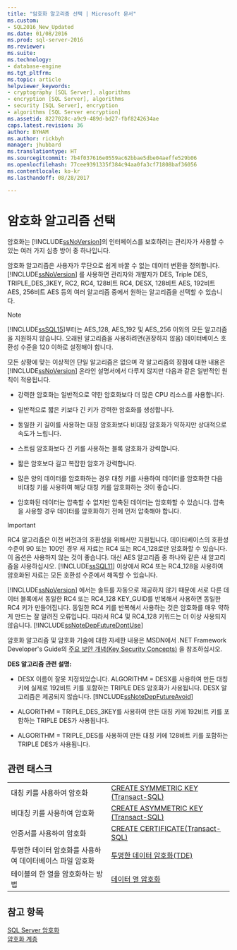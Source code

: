 ```yaml
---
title: "암호화 알고리즘 선택 | Microsoft 문서"
ms.custom:
- SQL2016_New_Updated
ms.date: 01/08/2016
ms.prod: sql-server-2016
ms.reviewer: 
ms.suite: 
ms.technology:
- database-engine
ms.tgt_pltfrm: 
ms.topic: article
helpviewer_keywords:
- cryptography [SQL Server], algorithms
- encryption [SQL Server], algorithms
- security [SQL Server], encryption
- algorithms [SQL Server encryption]
ms.assetid: 8227028c-a9c9-489d-bd27-fbf8242634ae
caps.latest.revision: 36
author: BYHAM
ms.author: rickbyh
manager: jhubbard
ms.translationtype: HT
ms.sourcegitcommit: 7b4f037616e0559ac62bbae5dbe04aeffe529b06
ms.openlocfilehash: 77cee9391335f384c94aa0fa3cf71808baf36056
ms.contentlocale: ko-kr
ms.lasthandoff: 08/28/2017

---
```

# <a name="choose-an-encryption-algorithm"></a>암호화 알고리즘 선택
  암호화는 [!INCLUDE[ssNoVersion](../../../includes/ssnoversion-md.md)]의 인터페이스를 보호하려는 관리자가 사용할 수 있는 여러 가지 심층 방어 중 하나입니다.  
  
 암호화 알고리즘은 사용자가 무단으로 쉽게 바꿀 수 없는 데이터 변환을 정의합니다. [!INCLUDE[ssNoVersion](../../../includes/ssnoversion-md.md)] 를 사용하면 관리자와 개발자가 DES, Triple DES, TRIPLE_DES_3KEY, RC2, RC4, 128비트 RC4, DESX, 128비트 AES, 192비트 AES, 256비트 AES 등의 여러 알고리즘 중에서 원하는 알고리즘을 선택할 수 있습니다.  
  
> [!NOTE]  
>  [!INCLUDE[ssSQL15](../../../includes/sssql15-md.md)]부터는 AES_128, AES_192 및 AES_256 이외의 모든 알고리즘을 지원하지 않습니다. 오래된 알고리즘을 사용하려면(권장하지 않음) 데이터베이스 호환성 수준을 120 이하로 설정해야 합니다.  
  
 모든 상황에 맞는 이상적인 단일 알고리즘은 없으며 각 알고리즘의 장점에 대한 내용은 [!INCLUDE[ssNoVersion](../../../includes/ssnoversion-md.md)] 온라인 설명서에서 다루지 않지만 다음과 같은 일반적인 원칙이 적용됩니다.  
  
-   강력한 암호화는 일반적으로 약한 암호화보다 더 많은 CPU 리소스를 사용합니다.  
  
-   일반적으로 짧은 키보다 긴 키가 강력한 암호화를 생성합니다.  
  
-   동일한 키 길이를 사용하는 대칭 암호화보다 비대칭 암호화가 약하지만 상대적으로 속도가 느립니다.  
  
-   스트림 암호화보다 긴 키를 사용하는 블록 암호화가 강력합니다.  
  
-   짧은 암호보다 길고 복잡한 암호가 강력합니다.  
  
-   많은 양의 데이터를 암호화하는 경우 대칭 키를 사용하여 데이터를 암호화한 다음 비대칭 키를 사용하여 해당 대칭 키를 암호화하는 것이 좋습니다.  
  
-   암호화된 데이터는 압축할 수 없지만 압축된 데이터는 암호화할 수 있습니다. 압축을 사용할 경우 데이터를 암호화하기 전에 먼저 압축해야 합니다.  
  
> [!IMPORTANT]  
>  RC4 알고리즘은 이전 버전과의 호환성을 위해서만 지원됩니다. 데이터베이스의 호환성 수준이 90 또는 100인 경우 새 자료는 RC4 또는 RC4_128로만 암호화할 수 있습니다. 이 옵션은 사용하지 않는 것이 좋습니다. 대신 AES 알고리즘 중 하나와 같은 새 알고리즘을 사용하십시오. [!INCLUDE[ssSQL11](../../../includes/sssql11-md.md)] 이상에서 RC4 또는 RC4_128을 사용하여 암호화된 자료는 모든 호환성 수준에서 해독할 수 있습니다.  
>   
>  [!INCLUDE[ssNoVersion](../../../includes/ssnoversion-md.md)] 에서는 솔트를 자동으로 제공하지 않기 때문에 서로 다른 데이터 블록에서 동일한 RC4 또는 RC4_128 KEY_GUID를 반복해서 사용하면 동일한 RC4 키가 만들어집니다. 동일한 RC4 키를 반복해서 사용하는 것은 암호화를 매우 약하게 만드는 잘 알려진 오류입니다. 따라서 RC4 및 RC4_128 키워드는 더 이상 사용되지 않습니다. [!INCLUDE[ssNoteDepFutureDontUse](../../../includes/ssnotedepfuturedontuse-md.md)]  
  
 암호화 알고리즘 및 암호화 기술에 대한 자세한 내용은 MSDN에서 .NET Framework Developer's Guide의 [주요 보안 개념(Key Security Concepts)](http://go.microsoft.com/fwlink/?LinkId=62082) 을 참조하십시오.  
  
 **DES 알고리즘 관련 설명:**  
  
-   DESX 이름이 잘못 지정되었습니다. ALGORITHM = DESX를 사용하여 만든 대칭 키에 실제로 192비트 키를 포함하는 TRIPLE DES 암호화가 사용됩니다. DESX 알고리즘은 제공되지 않습니다. [!INCLUDE[ssNoteDepFutureAvoid](../../../includes/ssnotedepfutureavoid-md.md)]  
  
-   ALGORITHM = TRIPLE_DES_3KEY를 사용하여 만든 대칭 키에 192비트 키를 포함하는 TRIPLE DES가 사용됩니다.  
  
-   ALGORITHM = TRIPLE_DES를 사용하여 만든 대칭 키에 128비트 키를 포함하는 TRIPLE DES가 사용됩니다.  
  
## <a name="related-tasks"></a>관련 태스크  
  
|||  
|-|-|  
|대칭 키를 사용하여 암호화|[CREATE SYMMETRIC KEY &#40;Transact-SQL&#41;](../../../t-sql/statements/create-symmetric-key-transact-sql.md)|  
|비대칭 키를 사용하여 암호화|[CREATE ASYMMETRIC KEY &#40;Transact-SQL&#41;](../../../t-sql/statements/create-asymmetric-key-transact-sql.md)|  
|인증서를 사용하여 암호화|[CREATE CERTIFICATE&#40;Transact-SQL&#41;](../../../t-sql/statements/create-certificate-transact-sql.md)|  
|투명한 데이터 암호화를 사용하여 데이터베이스 파일 암호화|[투명한 데이터 암호화&#40;TDE&#41;](../../../relational-databases/security/encryption/transparent-data-encryption.md)|  
|테이블의 한 열을 암호화하는 방법|[데이터 열 암호화](../../../relational-databases/security/encryption/encrypt-a-column-of-data.md)|  
  
## <a name="see-also"></a>참고 항목  
 [SQL Server 암호화](../../../relational-databases/security/encryption/sql-server-encryption.md)   
 [암호화 계층](../../../relational-databases/security/encryption/encryption-hierarchy.md)  
  
  

